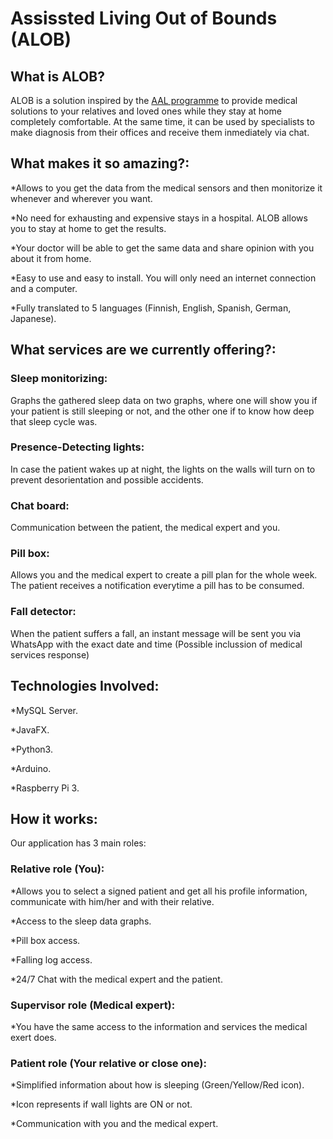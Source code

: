 # Assissted Living Out of Bounds (ALOB)



## What is ALOB?

ALOB is a solution inspired by the [AAL programme](http://www.aal-europe.eu/about/) to provide medical solutions to your relatives and loved ones while they stay at home completely comfortable. At the same time, it can be used by specialists to make diagnosis from their offices and receive them inmediately via chat. 



## What makes it so amazing?: 

*Allows to you get the data from the medical sensors and then monitorize it whenever and wherever you want.

*No need for exhausting and expensive stays in a hospital. ALOB allows you to stay at home to get the results.

*Your doctor will be able to get the same data and share opinion with you about it from home.

*Easy to use and easy to install. You will only need an internet connection and a computer.

*Fully translated to 5 languages (Finnish, English, Spanish, German, Japanese).



## What services are we currently offering?: 

### Sleep monitorizing: 
Graphs the gathered sleep data on two graphs, where one will show you if your patient is still sleeping or not, and the other one if to know how deep that sleep cycle was.
### Presence-Detecting lights:
In case the patient wakes up at night, the lights on the walls will turn on to prevent desorientation and possible accidents.
### Chat board: 
Communication between the patient, the medical expert and you. 
### Pill box: 
Allows you and the medical expert to create a pill plan for the whole week. The patient receives a notification everytime a pill	has to be consumed.
### Fall detector:
When the patient suffers a fall, an instant message will be sent you via WhatsApp with the exact date and time (Possible 		inclussion of medical services response)



## Technologies Involved:

 *MySQL Server.

 *JavaFX.
 
 *Python3.

 *Arduino.
 
 *Raspberry Pi 3.

 

 
 
## How it works:

Our application has 3 main roles:

### Relative role (You):

  *Allows you to select a signed patient and get all his profile information, communicate with him/her and with their  relative. 

  *Access to the sleep data graphs.

  *Pill box access.

  *Falling log access.
  
  *24/7 Chat with the medical expert and the patient.

### Supervisor role (Medical expert):

  *You have the same access to the information and services the medical exert does.

### Patient role (Your relative or close one):

  *Simplified information about how is sleeping (Green/Yellow/Red icon).

  *Icon represents if wall lights are ON or not.

  *Communication with you and the medical expert.


 
